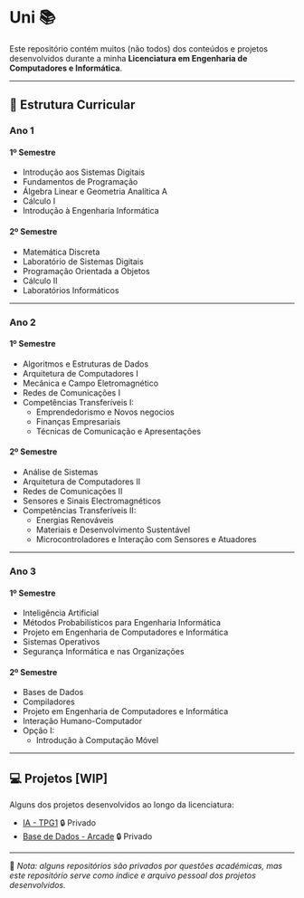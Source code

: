 # Uni 📚
Este repositório contém muitos (não todos) dos conteúdos e projetos desenvolvidos durante a minha **Licenciatura em Engenharia de Computadores e Informática**.  

---

## 📆 Estrutura Curricular

### Ano 1
#### 1º Semestre
- Introdução aos Sistemas Digitais  
- Fundamentos de Programação  
- Álgebra Linear e Geometria Analítica A  
- Cálculo I  
- Introdução à Engenharia Informática  

#### 2º Semestre
- Matemática Discreta  
- Laboratório de Sistemas Digitais  
- Programação Orientada a Objetos  
- Cálculo II  
- Laboratórios Informáticos  

---

### Ano 2
#### 1º Semestre
- Algoritmos e Estruturas de Dados  
- Arquitetura de Computadores I  
- Mecânica e Campo Eletromagnético  
- Redes de Comunicações I  
- Competências Transferíveis I:
    - Emprendedorismo e Novos negocios
    - Finanças Empresariais
    - Técnicas de Comunicação e Apresentações

#### 2º Semestre
- Análise de Sistemas  
- Arquitetura de Computadores II  
- Redes de Comunicações II  
- Sensores e Sinais Electromagnéticos
- Competências Transferíveis II: 
    - Energias Renováveis
    - Materiais e Desenvolvimento Sustentável
    - Microcontroladores e Interação com Sensores e Atuadores
---

### Ano 3
#### 1º Semestre
- Inteligência Artificial  
- Métodos Probabilísticos para Engenharia Informática  
- Projeto em Engenharia de Computadores e Informática
- Sistemas Operativos  
- Segurança Informática e nas Organizações

#### 2º Semestre
- Bases de Dados  
- Compiladores 
- Projeto em Engenharia de Computadores e Informática 
- Interação Humano-Computador    
- Opção I:   
  - Introdução à Computação Móvel   
---



## 💻 Projetos [WIP]
Alguns dos projetos desenvolvidos ao longo da licenciatura:

- [IA - TPG1](https://github.com/carloslf2258/IA-TPG1) 🔒 Privado  
- [Base de Dados - Arcade](https://github.com/carloslf2258/BD-Project) 🔒 Privado  

---

📌 *Nota: alguns repositórios são privados por questões académicas, mas este repositório serve como índice e arquivo pessoal dos projetos desenvolvidos.*
